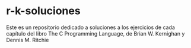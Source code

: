 # r-k-soluciones
Este es un repositorio dedicado a soluciones a los ejercicios de cada capítulo del libro The C Programming Language, de Brian W. Kernighan y Dennis M. Ritchie
